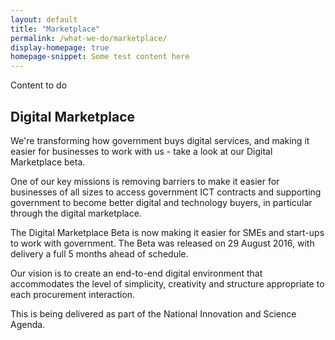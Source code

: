```yaml
---
layout: default
title: "Marketplace"
permalink: /what-we-do/marketplace/
display-homepage: true
homepage-snippet: Some test content here
---
```


Content to do

## Digital Marketplace

We're transforming how government buys digital services, and making it easier for businesses to work with us - take a look at our Digital Marketplace beta.

One of our key missions is removing barriers to make it easier for businesses of all sizes to access government ICT contracts and supporting government to become better digital and technology buyers, in particular through the digital marketplace.

The Digital Marketplace Beta is now making it easier for SMEs and start-ups to work with government. The Beta was released on 29 August 2016, with delivery a full 5 months ahead of schedule.

Our vision is to create an end-to-end digital environment that accommodates the level of simplicity, creativity and structure appropriate to each procurement interaction. 

This is being delivered as part of the National Innovation and Science Agenda.
